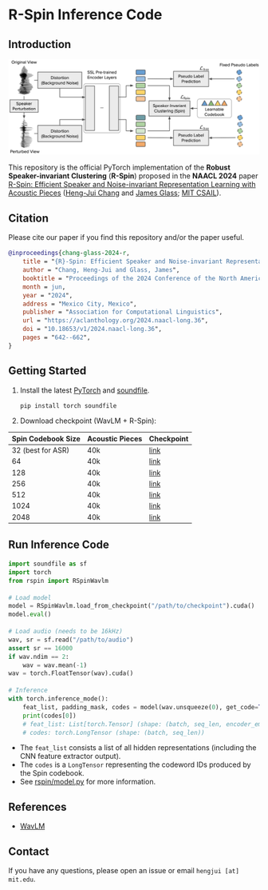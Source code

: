 # R-Spin Inference Code

## Introduction

<p align="center"><img src="https://github.com/vectominist/rspin/blob/main/figure/rspin.png?raw=true" alt="Spin framework." width="800"/></p>

This repository is the official PyTorch implementation of the **Robust Speaker-invariant Clustering** (**R-Spin**) proposed in the **NAACL 2024** paper [R-Spin: Efficient Speaker and Noise-invariant Representation Learning with Acoustic Pieces](https://arxiv.org/abs/2311.09117) ([Heng-Jui Chang](https://people.csail.mit.edu/hengjui/) and [James Glass](https://www.csail.mit.edu/person/jim-glass); [MIT CSAIL](https://www.csail.mit.edu/)).


## Citation
Please cite our paper if you find this repository and/or the paper useful.
```bib
@inproceedings{chang-glass-2024-r,
    title = "{R}-Spin: Efficient Speaker and Noise-invariant Representation Learning with Acoustic Pieces",
    author = "Chang, Heng-Jui and Glass, James",
    booktitle = "Proceedings of the 2024 Conference of the North American Chapter of the Association for Computational Linguistics: Human Language Technologies (Volume 1: Long Papers)",
    month = jun,
    year = "2024",
    address = "Mexico City, Mexico",
    publisher = "Association for Computational Linguistics",
    url = "https://aclanthology.org/2024.naacl-long.36",
    doi = "10.18653/v1/2024.naacl-long.36",
    pages = "642--662",
}
```

## Getting Started

1. Install the latest [PyTorch](https://pytorch.org/) and [soundfile](https://github.com/bastibe/python-soundfile).
    ```bash
    pip install torch soundfile
    ```
2. Download checkpoint (WavLM + R-Spin):

| Spin Codebook Size | Acoustic Pieces | Checkpoint                                                                          |
| ------------------ | --------------- | ----------------------------------------------------------------------------------- |
| 32 (best for ASR)  | 40k             | [link](https://data.csail.mit.edu/public-release-sls/rspin/wavlm_rspin_32-40k.pt)   |
| 64                 | 40k             | [link](https://data.csail.mit.edu/public-release-sls/rspin/wavlm_rspin_64-40k.pt)   |
| 128                | 40k             | [link](https://data.csail.mit.edu/public-release-sls/rspin/wavlm_rspin_128-40k.pt)  |
| 256                | 40k             | [link](https://data.csail.mit.edu/public-release-sls/rspin/wavlm_rspin_256-40k.pt)  |
| 512                | 40k             | [link](https://data.csail.mit.edu/public-release-sls/rspin/wavlm_rspin_512-40k.pt)  |
| 1024               | 40k             | [link](https://data.csail.mit.edu/public-release-sls/rspin/wavlm_rspin_1024-40k.pt) |
| 2048               | 40k             | [link](https://data.csail.mit.edu/public-release-sls/rspin/wavlm_rspin_2048-40k.pt) |


## Run Inference Code

```python
import soundfile as sf
import torch
from rspin import RSpinWavlm

# Load model
model = RSpinWavlm.load_from_checkpoint("/path/to/checkpoint").cuda()
model.eval()

# Load audio (needs to be 16kHz)
wav, sr = sf.read("/path/to/audio")
assert sr == 16000
if wav.ndim == 2:
    wav = wav.mean(-1)
wav = torch.FloatTensor(wav).cuda()

# Inference
with torch.inference_mode():
    feat_list, padding_mask, codes = model(wav.unsqueeze(0), get_code=True)
    print(codes[0])
    # feat_list: List[torch.Tensor] (shape: (batch, seq_len, encoder_emb_dim))
    # codes: torch.LongTensor (shape: (batch, seq_len))
```

* The `feat_list` consists a list of all hidden representations (including the CNN feature extractor output).
* The `codes` is a `LongTensor` representing the codeword IDs produced by the Spin codebook.
* See [rspin/model.py](https://github.com/vectominist/rspin/blob/main/rspin/model.py) for more information.


## References

* [WavLM](https://github.com/microsoft/unilm/tree/master/wavlm)


## Contact
If you have any questions, please open an issue or email `hengjui [at] mit.edu`.
